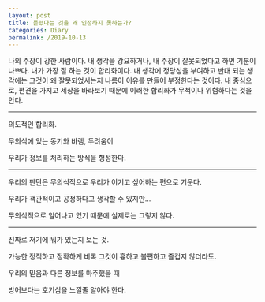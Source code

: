 ```yaml
---
layout: post
title: 틀렸다는 것을 왜 인정하지 못하는가?
categories: Diary
permalink: /2019-10-13
---
```


나의 주장이 강한 사람이다. 내 생각을 강요하거나, 내 주장이 잘못되었다고 하면 기분이 나쁘다. 내가 가장 잘 하는 것이 합리화이다. 내 생각에 정당성을 부여하고 반대 되는 생각에는 그것이 왜 잘못되었서는지 나름이 이유를 만들어 부정한다는 것이다. 내 중심으로, 편견을 가지고 세상을 바라보기 때문에 이러한 합리화가 무척이나 위험하다는 것을 안다. 

----

의도적인 합리화.

무의식에 있는 동기와 바램, 두려움이 

우리가 정보를 처리하는 방식을 형성한다.

----

우리의 판단은 무의식적으로 우리가 이기고 싶어하는 편으로 기운다.

우리가 객관적이고 공정하다고 생각할 수 있지만... 

무의식적으로 일어나고 있기 때문에 실제로는 그렇지 않다.

----

진짜로 저기에 뭐가 있는지 보는 것.

가능한 정직하고 정확하게 비록 그것이 흉하고 불편하고 즐겁지 않더라도.

우리의 믿음과 다른 정보를 마주했을 때

방어보다는 호기심을 느낄줄 알아야 한다.

